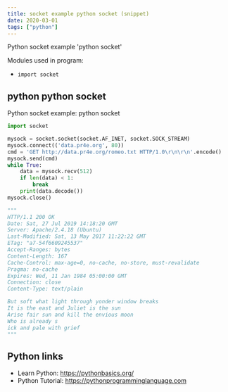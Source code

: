 ```yaml
---
title: socket example python socket (snippet)
date: 2020-03-01
tags: ["python"]
---
```

Python socket example 'python socket'


Modules used in program: 
* `import socket`

## python python socket

Python socket example: python socket

```python
import socket

mysock = socket.socket(socket.AF_INET, socket.SOCK_STREAM)
mysock.connect(('data.pr4e.org', 80))
cmd = 'GET http://data.pr4e.org/romeo.txt HTTP/1.0\r\n\r\n'.encode()
mysock.send(cmd)
while True:
    data = mysock.recv(512)
    if len(data) < 1:
        break
    print(data.decode())
mysock.close()

"""
HTTP/1.1 200 OK
Date: Sat, 27 Jul 2019 14:18:20 GMT
Server: Apache/2.4.18 (Ubuntu)
Last-Modified: Sat, 13 May 2017 11:22:22 GMT
ETag: "a7-54f6609245537"
Accept-Ranges: bytes
Content-Length: 167
Cache-Control: max-age=0, no-cache, no-store, must-revalidate
Pragma: no-cache
Expires: Wed, 11 Jan 1984 05:00:00 GMT
Connection: close
Content-Type: text/plain

But soft what light through yonder window breaks
It is the east and Juliet is the sun
Arise fair sun and kill the envious moon
Who is already s
ick and pale with grief
"""

```

## Python links

- Learn Python: https://pythonbasics.org/
- Python Tutorial: https://pythonprogramminglanguage.com
